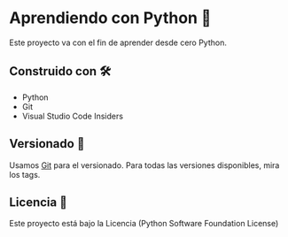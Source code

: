 # Aprendiendo con Python 🚀

Este proyecto va con el fin de aprender desde cero Python.

## Construido con 🛠️

* Python
* Git
* Visual Studio Code Insiders


## Versionado 📌

Usamos [Git](https://git-scm.com/) para el versionado. Para 
todas las versiones disponibles, mira los tags.

## Licencia 📄

Este proyecto está bajo la Licencia (Python Software Foundation License)





